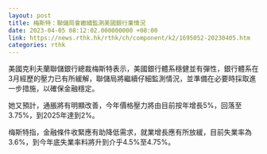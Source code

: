 ```yaml
---
layout: post
title: 梅斯特：聯儲局會繼續監測美國銀行業情況
date: 2023-04-05 08:12:02.000000000 +08:00
link: https://news.rthk.hk/rthk/ch/component/k2/1695052-20230405.htm
categories: rthk
---
```


美國克利夫蘭聯儲銀行總裁梅斯特表示，美國銀行體系穩健並有彈性，銀行體系在3月經歷的壓力已有所緩解，聯儲局將繼續仔細監測情況，並準備在必要時採取進一步措施，以確保金融穩定。

她又預計，通脹將有明顯改善，今年價格壓力將由目前按年增長5%，回落至3.75%，到2025年達到2%。

梅斯特指，金融條件收緊應有助降低需求，就業增長應有所放緩，目前失業率為3.6%，到今年底失業率料將升到介乎4.5%至4.75%。
